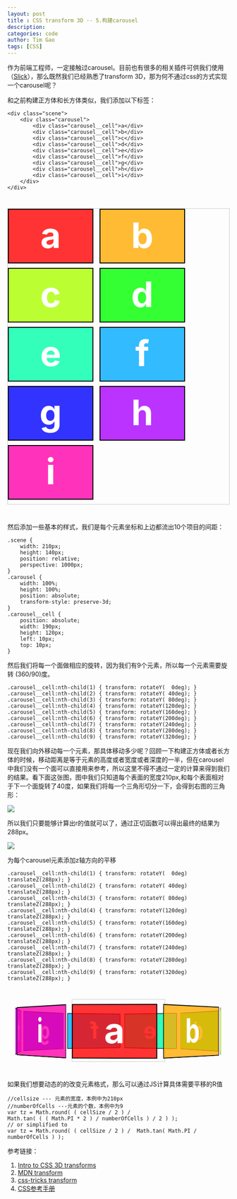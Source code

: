 ```yaml
---
layout: post
title : CSS transform 3D -- 5.构建carousel
description: 
categories: code
author: Tim Gao
tags: [CSS]
---
```


作为前端工程师，一定接触过carousel。目前也有很多的相关插件可供我们使用（[Slick](http://kenwheeler.github.io/slick/)），那么既然我们已经熟悉了transform 3D，那为何不通过css的方式实现一个carousel呢？

和之前构建正方体和长方体类似，我们添加以下标签：

    <div class="scene">
        <div class="carousel">
            <div class="carousel__cell">a</div>
            <div class="carousel__cell">b</div>
            <div class="carousel__cell">c</div>
            <div class="carousel__cell">d</div>
            <div class="carousel__cell">e</div>
            <div class="carousel__cell">f</div>
            <div class="carousel__cell">g</div>
            <div class="carousel__cell">h</div>
            <div class="carousel__cell">i</div>
        </div>
    </div>
<style type="text/css">
    .scene {
        border: 1px solid #CCC;
        margin: 40px 0;
    }
    .scene--real {
        width: 210px;
        height: 140px;
        perspective: 1000px;
        position: relative;
    }
    .carousel {
        width: 100%;
        height: 100%;
        position: absolute;
        transform-style: preserve-3d;
    }
    .carousel__cell {
        position: absolute;
        width: 190px;
        height: 120px;
        left: 10px;
        top: 10px;
        border: 2px solid black;
        line-height: 116px;
        font-size: 80px;
        font-weight: bold;
        color: white;
        text-align: center;
    }
    .carousel--step0 {
        width: auto;
        height: auto;
        transform: none;
        position: relative;
    }
    .sence--step1 {
        width: 210px;
        height: 140px;
        position: relative;
        perspective: 1000px;
        margin: 40px auto;
    }
    .sence--step1 .carousel{
        transform: translateZ(-288px);
    }
    .carousel--step0 .carousel__cell {
        position: static;
        display: inline-block;
        margin: 0 10px 10px 0;
    }
    .carousel--step0 .carousel__cell:nth-child(1) { background: hsla( 0, 100%, 50%, 0.8);}
    .carousel--step0 .carousel__cell:nth-child(2) { background: hsla( 40, 100%, 50%, 0.8);}
    .carousel--step0 .carousel__cell:nth-child(3) { background: hsla( 80, 100%, 50%, 0.8);}
    .carousel--step0 .carousel__cell:nth-child(4) { background: hsla(120, 100%, 50%, 0.8);}
    .carousel--step0 .carousel__cell:nth-child(5) { background: hsla(160, 100%, 50%, 0.8);}
    .carousel--step0 .carousel__cell:nth-child(6) { background: hsla(200, 100%, 50%, 0.8);}
    .carousel--step0 .carousel__cell:nth-child(7) { background: hsla(240, 100%, 50%, 0.8);}
    .carousel--step0 .carousel__cell:nth-child(8) { background: hsla(280, 100%, 50%, 0.8);}
    .carousel--step0 .carousel__cell:nth-child(9) { background: hsla(320, 100%, 50%, 0.8);}

    .sence--step1 .carousel__cell:nth-child(1) { background: hsla( 0, 100%, 50%, 0.8); transform: rotateY(  0deg) translateZ(288px); }
    .sence--step1 .carousel__cell:nth-child(2) { background: hsla( 40, 100%, 50%, 0.8); transform: rotateY( 40deg) translateZ(288px);}
    .sence--step1 .carousel__cell:nth-child(3) { background: hsla( 80, 100%, 50%, 0.8);transform: rotateY( 80deg) translateZ(288px);}
    .sence--step1 .carousel__cell:nth-child(4) { background: hsla(120, 100%, 50%, 0.8); transform: rotateY( 120deg) translateZ(288px);}
    .sence--step1 .carousel__cell:nth-child(5) { background: hsla(160, 100%, 50%, 0.8); transform: rotateY( 160deg) translateZ(288px);}
    .sence--step1 .carousel__cell:nth-child(6) { background: hsla(200, 100%, 50%, 0.8); transform: rotateY( 200deg) translateZ(288px);}
    .sence--step1 .carousel__cell:nth-child(7) { background: hsla(240, 100%, 50%, 0.8);transform: rotateY( 240deg) translateZ(288px);}
    .sence--step1 .carousel__cell:nth-child(8) { background: hsla(280, 100%, 50%, 0.8); transform: rotateY( 280deg) translateZ(288px);}
    .sence--step1 .carousel__cell:nth-child(9) { background: hsla(320, 100%, 50%, 0.8); transform: rotateY( 320deg) translateZ(288px);}

    .alwaysRotate {
        animation: infiniteRotate 8s infinite linear;
    }

    @keyframes infiniteRotate {
        0% {
            transform: translateZ(-288px) rotateY(0)
        }
        20% {
            transform: translateZ(-288px) rotateY(-72deg)
        }
        40% {
            transform: translateZ(-288px) rotateY(-144deg)
        }
        60% {
            transform: translateZ(-288px) rotateY(-216deg)
        }
        80% {
            transform: translateZ(-288px) rotateY(-288deg)
        }
        100% {
            transform: translateZ(-288px) rotateY(-360deg)
        }
    }
</style>
<div class="scene">
  <div class="carousel carousel--step0">
    <div class="carousel__cell">a</div>
    <div class="carousel__cell">b</div>
    <div class="carousel__cell">c</div>
    <div class="carousel__cell">d</div>
    <div class="carousel__cell">e</div>
    <div class="carousel__cell">f</div>
    <div class="carousel__cell">g</div>
    <div class="carousel__cell">h</div>
    <div class="carousel__cell">i</div>
  </div>
</div>

然后添加一些基本的样式，我们是每个元素坐标和上边都流出10个项目的间距：
    
    .scene {
        width: 210px;
        height: 140px;
        position: relative;
        perspective: 1000px;
    }
    .carousel {
        width: 100%;
        height: 100%;
        position: absolute;
        transform-style: preserve-3d;
    }
    .carousel__cell {
        position: absolute;
        width: 190px;
        height: 120px;
        left: 10px;
        top: 10px;
    }

然后我们将每一个面做相应的旋转，因为我们有9个元素，所以每一个元素需要旋转 (360/90)度。

    .carousel__cell:nth-child(1) { transform: rotateY(  0deg); }
    .carousel__cell:nth-child(2) { transform: rotateY( 40deg); }
    .carousel__cell:nth-child(3) { transform: rotateY( 80deg); }
    .carousel__cell:nth-child(4) { transform: rotateY(120deg); }
    .carousel__cell:nth-child(5) { transform: rotateY(160deg); }
    .carousel__cell:nth-child(6) { transform: rotateY(200deg); }
    .carousel__cell:nth-child(7) { transform: rotateY(240deg); }
    .carousel__cell:nth-child(8) { transform: rotateY(280deg); }
    .carousel__cell:nth-child(9) { transform: rotateY(320deg); }

现在我们向外移动每一个元素，那具体移动多少呢？回顾一下构建正方体或者长方体的时候，移动距离是等于元素的高度或者宽度或者深度的一半，但在carousel中我们没有一个面可以直接用来参考，所以这里不得不通过一定的计算来得到我们的结果。看下面这张图，图中我们只知道每个表面的宽度210px,和每个表面相对于下一个面旋转了40度，如果我们将每一个三角形切分一下，会得到右图的三角形：

  ![]({{site.baseurl}}/assets/img/diagram.png)

  所以我们只要能够计算出r的值就可以了，通过正切函数可以得出最终的结果为288px。

  ![]({{site.baseurl}}/assets/img/calc.png)

为每个carousel元素添加z轴方向的平移

    .carousel__cell:nth-child(1) { transform: rotateY(  0deg) translateZ(288px); }
    .carousel__cell:nth-child(2) { transform: rotateY( 40deg) translateZ(288px); }
    .carousel__cell:nth-child(3) { transform: rotateY( 80deg) translateZ(288px); }
    .carousel__cell:nth-child(4) { transform: rotateY(120deg) translateZ(288px); }
    .carousel__cell:nth-child(5) { transform: rotateY(160deg) translateZ(288px); }
    .carousel__cell:nth-child(6) { transform: rotateY(200deg) translateZ(288px); }
    .carousel__cell:nth-child(7) { transform: rotateY(240deg) translateZ(288px); }
    .carousel__cell:nth-child(8) { transform: rotateY(280deg) translateZ(288px); }
    .carousel__cell:nth-child(9) { transform: rotateY(320deg) translateZ(288px); }

<div class="scene sence--step1">
  <div class="carousel alwaysRotate">
    <div class="carousel__cell">a</div>
    <div class="carousel__cell">b</div>
    <div class="carousel__cell">c</div>
    <div class="carousel__cell">d</div>
    <div class="carousel__cell">e</div>
    <div class="carousel__cell">f</div>
    <div class="carousel__cell">g</div>
    <div class="carousel__cell">h</div>
    <div class="carousel__cell">i</div>
  </div>
</div>

如果我们想要动态的的改变元素格式，那么可以通过JS计算具体需要平移的R值

    //cellsize --- 元素的宽度，本例中为210px
    //numberOfCells ---元素的个数，本例中为9
    var tz = Math.round( ( cellSize / 2 ) /
    Math.tan( ( ( Math.PI * 2 ) / numberOfCells ) / 2 ) );
    // or simplified to
    var tz = Math.round( ( cellSize / 2 ) /  Math.tan( Math.PI / numberOfCells ) );


参考链接：

1. [Intro to CSS 3D transforms](https://3dtransforms.desandro.com/perspective)
2. [MDN transform](https://developer.mozilla.org/en-US/docs/Web/CSS/transform)
3. [css-tricks transform](https://css-tricks.com/almanac/properties/t/transform/)
4. [CSS参考手册](http://css.doyoe.com/)